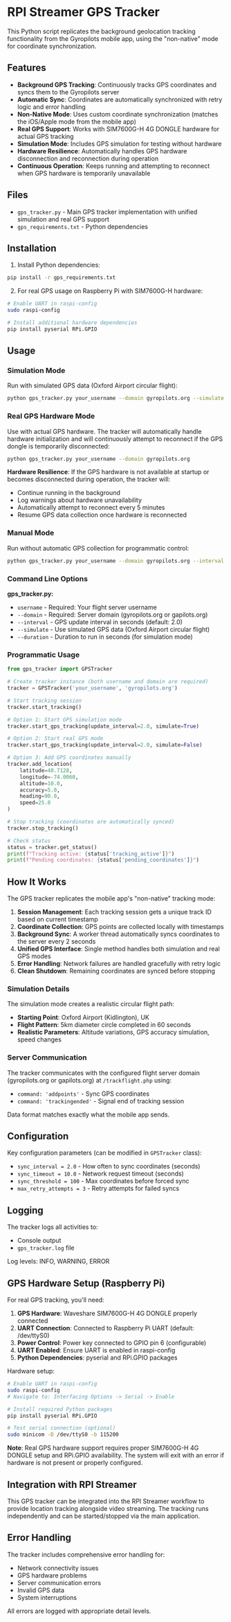 # RPI Streamer GPS Tracker

This Python script replicates the background geolocation tracking functionality from the Gyropilots mobile app, using the "non-native" mode for coordinate synchronization.

## Features

- **Background GPS Tracking**: Continuously tracks GPS coordinates and syncs them to the Gyropilots server
- **Automatic Sync**: Coordinates are automatically synchronized with retry logic and error handling
- **Non-Native Mode**: Uses custom coordinate synchronization (matches the iOS/Apple mode from the mobile app)
- **Real GPS Support**: Works with SIM7600G-H 4G DONGLE hardware for actual GPS tracking
- **Simulation Mode**: Includes GPS simulation for testing without hardware
- **Hardware Resilience**: Automatically handles GPS hardware disconnection and reconnection during operation
- **Continuous Operation**: Keeps running and attempting to reconnect when GPS hardware is temporarily unavailable

## Files

- `gps_tracker.py` - Main GPS tracker implementation with unified simulation and real GPS support
- `gps_requirements.txt` - Python dependencies

## Installation

1. Install Python dependencies:
```bash
pip install -r gps_requirements.txt
```

2. For real GPS usage on Raspberry Pi with SIM7600G-H hardware:
```bash
# Enable UART in raspi-config
sudo raspi-config

# Install additional hardware dependencies
pip install pyserial RPi.GPIO
```

## Usage

### Simulation Mode

Run with simulated GPS data (Oxford Airport circular flight):
```bash
python gps_tracker.py your_username --domain gyropilots.org --simulate --duration 60
```

### Real GPS Hardware Mode

Use with actual GPS hardware. The tracker will automatically handle hardware initialization and will continuously attempt to reconnect if the GPS dongle is temporarily disconnected:

```bash
python gps_tracker.py your_username --domain gyropilots.org
```

**Hardware Resilience**: If the GPS hardware is not available at startup or becomes disconnected during operation, the tracker will:
- Continue running in the background
- Log warnings about hardware unavailability
- Automatically attempt to reconnect every 5 minutes
- Resume GPS data collection once hardware is reconnected

### Manual Mode

Run without automatic GPS collection for programmatic control:
```bash
python gps_tracker.py your_username --domain gyropilots.org --interval 10
```

### Command Line Options

**gps_tracker.py:**
- `username` - Required: Your flight server username
- `--domain` - Required: Server domain (gyropilots.org or gapilots.org)
- `--interval` - GPS update interval in seconds (default: 2.0)
- `--simulate` - Use simulated GPS data (Oxford Airport circular flight)
- `--duration` - Duration to run in seconds (for simulation mode)

### Programmatic Usage

```python
from gps_tracker import GPSTracker

# Create tracker instance (both username and domain are required)
tracker = GPSTracker('your_username', 'gyropilots.org')

# Start tracking session
tracker.start_tracking()

# Option 1: Start GPS simulation mode
tracker.start_gps_tracking(update_interval=2.0, simulate=True)

# Option 2: Start real GPS mode
tracker.start_gps_tracking(update_interval=2.0, simulate=False)

# Option 3: Add GPS coordinates manually
tracker.add_location(
    latitude=40.7128,
    longitude=-74.0060,
    altitude=10.0,
    accuracy=5.0,
    heading=90.0,
    speed=25.0
)

# Stop tracking (coordinates are automatically synced)
tracker.stop_tracking()

# Check status
status = tracker.get_status()
print(f"Tracking active: {status['tracking_active']}")
print(f"Pending coordinates: {status['pending_coordinates']}")
```

## How It Works

The GPS tracker replicates the mobile app's "non-native" tracking mode:

1. **Session Management**: Each tracking session gets a unique track ID based on current timestamp
2. **Coordinate Collection**: GPS points are collected locally with timestamps
3. **Background Sync**: A worker thread automatically syncs coordinates to the server every 2 seconds
4. **Unified GPS Interface**: Single method handles both simulation and real GPS modes
5. **Error Handling**: Network failures are handled gracefully with retry logic
6. **Clean Shutdown**: Remaining coordinates are synced before stopping

### Simulation Details

The simulation mode creates a realistic circular flight path:
- **Starting Point**: Oxford Airport (Kidlington), UK
- **Flight Pattern**: 5km diameter circle completed in 60 seconds  
- **Realistic Parameters**: Altitude variations, GPS accuracy simulation, speed changes

### Server Communication

The tracker communicates with the configured flight server domain (gyropilots.org or gapilots.org) at `/trackflight.php` using:

- `command: 'addpoints'` - Sync GPS coordinates
- `command: 'trackingended'` - Signal end of tracking session

Data format matches exactly what the mobile app sends.

## Configuration

Key configuration parameters (can be modified in `GPSTracker` class):

- `sync_interval = 2.0` - How often to sync coordinates (seconds)
- `sync_timeout = 10.0` - Network request timeout (seconds)
- `sync_threshold = 100` - Max coordinates before forced sync
- `max_retry_attempts = 3` - Retry attempts for failed syncs

## Logging

The tracker logs all activities to:
- Console output
- `gps_tracker.log` file

Log levels: INFO, WARNING, ERROR

## GPS Hardware Setup (Raspberry Pi)

For real GPS tracking, you'll need:

1. **GPS Hardware**: Waveshare SIM7600G-H 4G DONGLE properly connected
2. **UART Connection**: Connected to Raspberry Pi UART (default: /dev/ttyS0)
3. **Power Control**: Power key connected to GPIO pin 6 (configurable)
4. **UART Enabled**: Ensure UART is enabled in raspi-config
5. **Python Dependencies**: pyserial and RPi.GPIO packages

Hardware setup:
```bash
# Enable UART in raspi-config
sudo raspi-config
# Navigate to: Interfacing Options -> Serial -> Enable

# Install required Python packages
pip install pyserial RPi.GPIO

# Test serial connection (optional)
sudo minicom -D /dev/ttyS0 -b 115200
```

**Note**: Real GPS hardware support requires proper SIM7600G-H 4G DONGLE setup and RPi.GPIO availability. The system will exit with an error if hardware is not present or properly configured.

## Integration with RPI Streamer

This GPS tracker can be integrated into the RPI Streamer workflow to provide location tracking alongside video streaming. The tracking runs independently and can be started/stopped via the main application.

## Error Handling

The tracker includes comprehensive error handling for:
- Network connectivity issues
- GPS hardware problems
- Server communication errors
- Invalid GPS data
- System interruptions

All errors are logged with appropriate detail levels.
